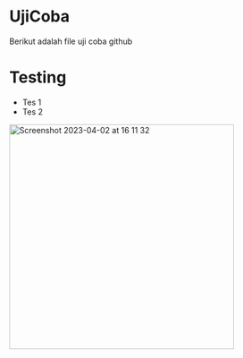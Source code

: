 # UjiCoba
Berikut adalah file uji coba github

# Testing
- Tes 1
- Tes 2

<img width="402" alt="Screenshot 2023-04-02 at 16 11 32" src="https://user-images.githubusercontent.com/129651972/229343591-d8d63607-f841-40aa-b42f-26616d16b468.png">
